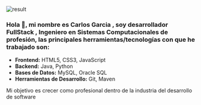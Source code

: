 
![result](https://github.com/CarlosGarciaPerez/CarlosGarciaPerez/assets/53191907/b3a9be6c-bc63-4815-a4aa-00954a82c0ff)

### Hola :wave:, mi nombre es Carlos Garcia , soy desarrollador FullStack , Ingeniero en Sistemas Computacionales de profesión, las principales herramientas/tecnologías con que he trabajado son:

* **Frontend:** HTML5, CSS3, JavaScript
* **Backend:** Java, Python
* **Bases de Datos:** MySQL, Oracle SQL 
* **Herramientas de Desarrollo:** Git, Maven

Mi objetivo es crecer como profesional dentro de la industria del desarrollo de software
